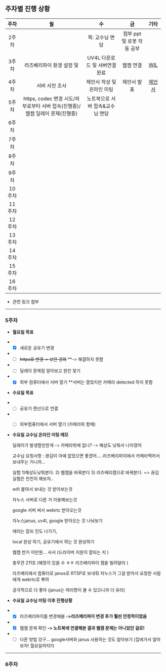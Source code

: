 ## 주차별 진행 상황

|주차|월|수|금|기타|
|:----:|:---:|:---:|:---:|:---:|
|2주차||목: 교수님 면담|첨부 ppt 및 로봇 작동 공부|
|3주차|라즈베리파이 환경 설정 및 |UV4L 다운로드 및 서버연결 완료|웹캠 연결|[WIL](./WIL/week_2~3.md)|
|4주차|서버 사전 조사|제안서 작성 및 온라인 미팅|제안서 발표|[제안서](./Report/CapstoneProposal.pdf)|
|5주차|https, codec 변경 시도/외부로부터 서버 접속(진행중)/웹캠 딜레이 문제(진행중)	| 노트북으로 서버 접속&교수님 면담|
|6주차|
|7주차|
|8주차|
|9주차|
|10주차|
|11주차|
|12주차|
|13주차|
|14주차|
|15주차|
|16주차|



* 관련 링크 첨부

----------------------------

### 5주차

* __월요일 목표__
* -[X] 새로운 공유기 변경
* -[ ] ~~https로 변경-> 보안 강화~~  **-> 해결하지 못함 
* -[ ] 딜레이 문제점 알아보고 원인 찾기
* -[X] 외부 컴퓨터에서 서버 열기 **서버는 열었지만 카메라 detected 하지 못함

* __수요일 목표__
* -[ ] 공유기 랜선으로 연결
* -[ ] 외부컴퓨터에서 서버 열기 (카메라와 함께)


* __수요일 교수님 온라인 미팅 메모__


  딜레이가 발생할만한게 -> 카메라밖에 없나? -> 해상도 낮춰서 나아졌어
  
  교수님 요청사항 : 끊김이 아예 없었으면 좋겠어.....라즈베리파이에서 카메라찍어서보내주는 거니까...
  
  실험 1)해상도낮춰본다. 2) 웹캠을 바꿔본다 3) 라즈베리캠으로 바꿔본다. => 끊김 실험은 천천히 해보자..
  
  wifi 붙여서 보내는 것 받아보는것 
  
  자누스 서버로 다른 거 이용해보는것
  
  google 서버 써서 webrtc 받아오는것
  
  자누스janus, uv4l, google 받아오는 것 나눠보기
  
  에러는 잡되 진도 나가기,
  
  local 완성 하기, 공유기에서 하는 것 완성하기
  
  웹캠 싼거 이만원... 사서 (드라이버 지원이 잘되는 지 )
  
  충무관 211호 (혜정이 있을 수 ㅎㅎ 라즈베리파이 캠을 빌려달라 )
  
  라즈베리에서 컴퓨터로 janus로 RTSP로 보내줘 자누스가 그걸 받아서 요청한 사람에게 webrtc로 뿌려
  
  궁극적으로 더 좋아 (janus는 여러명이 볼 수 있으니까 더 유리)


* __수요일 교수님 미팅 이후 진행상황__
*  -[X] 라즈베리파이를 변경해봄 **->라즈베리파이 변경 후가 훨씬 안정적이였음**
*  -[X] 웹캠 문제 확인 **-> 노트북에 연결해본 결과 웹캠 문제는 아니었던 걸로!**
*  -[ ] 다른 방법 강구... google서버와 janus 사용하는 것도 알아보기 (집에가서 알아보자! 월요일까지!!)

------
### 6주차 
